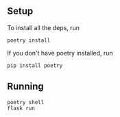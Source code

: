 
## Setup
To install all the deps, run
```
poetry install
```

If you don't have poetry installed, run
```
pip install poetry
```

## Running
```
poetry shell
flask run
```


